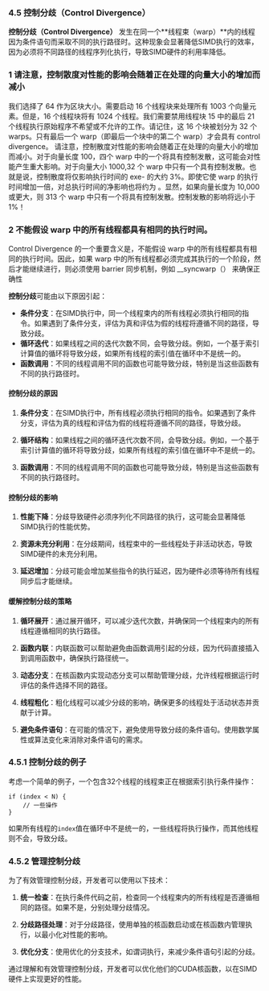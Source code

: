 ### 4.5 控制分歧（Control Divergence）

**控制分歧（Control Divergence）** 发生在同一个**线程束（warp）**内的线程因为条件语句而采取不同的执行路径时。这种现象会显著降低SIMD执行的效率，因为必须将不同路径的线程序列化执行，导致SIMD硬件的利用率降低。
### 1 请注意，控制散度对性能的影响会随着正在处理的向量大小的增加而减小
我们选择了 64 作为区块大小。需要启动 16 个线程块来处理所有 1003 个向量元素。但是，16 个线程块将有 1024 个线程。我们需要禁用线程块 15 中的最后 21 个线程执行原始程序不希望或不允许的工作。请记住，这 16 个块被划分为 32 个 warps。只有最后一个 warp（即最后一个块中的第二个 warp）才会具有 control divergence。
请注意，控制散度对性能的影响会随着正在处理的向量大小的增加而减小。对于向量长度 100，四个 warp 中的一个将具有控制发散，这可能会对性能产生重大影响。对于向量大小 1000,32 个 warp 中只有一个具有控制发散。也就是说，控制散度将仅影响执行时间的 exe-  的大约 3%。即使它使 warp 的执行时间增加一倍，对总执行时间的净影响也将约为  。显然，如果向量长度为 10,000 或更大，则 313 个 warp 中只有一个将具有控制发散。控制发散的影响将远小于 1%！  
### 2 不能假设 warp 中的所有线程都具有相同的执行时间。
Control Divergence 的一个重要含义是，不能假设 warp 中的所有线程都具有相同的执行时间。因此，如果 warp 中的所有线程都必须完成其执行的一个阶段，然后才能继续进行，则必须使用 barrier 同步机制，例如 __syncwarp（） 来确保正确性





**控制分歧**可能由以下原因引起：
- **条件分支**：在SIMD执行中，同一个线程束内的所有线程必须执行相同的指令。如果遇到了条件分支，评估为真和评估为假的线程将遵循不同的路径，导致分歧。
- **循环迭代**：如果线程之间的迭代次数不同，会导致分歧。例如，一个基于索引计算值的循环将导致分歧，如果所有线程的索引值在循环中不是统一的。
- **函数调用**：不同的线程调用不同的函数也可能导致分歧，特别是当这些函数有不同的执行路径时。

#### 控制分歧的原因

1. **条件分支**：在SIMD执行中，所有线程必须执行相同的指令。如果遇到了条件分支，评估为真的线程和评估为假的线程将遵循不同的路径，导致分歧。

2. **循环结构**：如果线程之间的循环迭代次数不同，会导致分歧。例如，一个基于索引计算值的循环将导致分歧，如果所有线程的索引值在循环中不是统一的。

3. **函数调用**：不同的线程调用不同的函数也可能导致分歧，特别是当这些函数有不同的执行路径时。

#### 控制分歧的影响

1. **性能下降**：分歧导致硬件必须序列化不同路径的执行，这可能会显著降低SIMD执行的性能优势。

2. **资源未充分利用**：在分歧期间，线程束中的一些线程处于非活动状态，导致SIMD硬件的未充分利用。

3. **延迟增加**：分歧可能会增加某些指令的执行延迟，因为硬件必须等待所有线程同步后才能继续。

#### 缓解控制分歧的策略

1. **循环展开**：通过展开循环，可以减少迭代次数，并确保同一个线程束内的所有线程遵循相同的执行路径。

2. **函数内联**：内联函数可以帮助避免由函数调用引起的分歧，因为代码直接插入到调用函数中，确保执行路径统一。

3. **动态分支**：在核函数内实现动态分支可以帮助管理分歧，允许线程根据运行时评估的条件选择不同的路径。

4. **线程粗化**：粗化线程可以减少分歧的影响，确保更多的线程处于活动状态并贡献于计算。

5. **避免条件语句**：在可能的情况下，避免使用导致分歧的条件语句。使用数学属性或算法变化来消除对条件语句的需求。

### 4.5.1 控制分歧的例子

考虑一个简单的例子，一个包含32个线程的线程束正在根据索引执行条件操作：

```cuda
if (index < N) {
    // 一些操作
}
```

如果所有线程的`index`值在循环中不是统一的，一些线程将执行操作，而其他线程则不会，导致分歧。

### 4.5.2 管理控制分歧

为了有效管理控制分歧，开发者可以使用以下技术：

1. **统一检查**：在执行条件代码之前，检查同一个线程束内的所有线程是否遵循相同的路径。如果不是，分别处理分歧情况。

2. **分歧路径处理**：对于分歧路径，使用单独的核函数启动或在核函数内管理执行，以最小化对性能的影响。

3. **优化分支**：使用优化的分支技术，如谓词执行，来减少条件语句引起的分歧。

通过理解和有效管理控制分歧，开发者可以优化他们的CUDA核函数，以在SIMD硬件上实现更好的性能。
